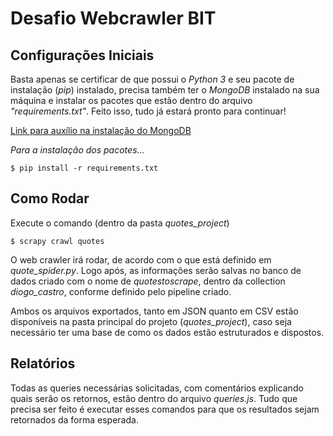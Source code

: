 # Desafio Webcrawler BIT

## Configurações Iniciais

Basta apenas se certificar de que possui o _Python 3_ e seu pacote de instalação (_pip_) instalado, precisa também ter o _MongoDB_ instalado na sua máquina e instalar os pacotes que estão dentro do arquivo _"requirements.txt"_. Feito isso, tudo já estará pronto para continuar!

[Link para auxílio na instalação do MongoDB](https://docs.mongodb.com/manual/installation/)

_Para a instalação dos pacotes..._
```console
$ pip install -r requirements.txt
```


## Como Rodar

Execute o comando (dentro da pasta _quotes_project_)
```console
$ scrapy crawl quotes
```

O web crawler irá rodar, de acordo com o que está definido em _quote_spider.py_. Logo após, as informações serão salvas no banco de dados criado com o nome de _quotestoscrape_, dentro da collection _diogo_castro_, conforme definido pelo pipeline criado.

Ambos os arquivos exportados, tanto em JSON quanto em CSV estão disponíveis na pasta principal
do projeto (_quotes_project_), caso seja necessário ter uma base de como os dados estão estruturados e dispostos.

## Relatórios

Todas as queries necessárias solicitadas, com comentários explicando quais serão os retornos, estão dentro do arquivo _queries.js_. Tudo que precisa ser feito é executar esses comandos para que os resultados sejam retornados da forma esperada.
